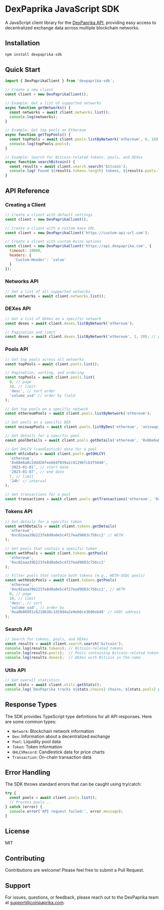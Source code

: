 # DexPaprika JavaScript SDK

A JavaScript client library for the [DexPaprika API](https://api.dexpaprika.com), providing easy access to decentralized exchange data across multiple blockchain networks.

## Installation

```bash
npm install dexpaprika-sdk
```

## Quick Start

```javascript
import { DexPaprikaClient } from 'dexpaprika-sdk';

// Create a new client
const client = new DexPaprikaClient();

// Example: Get a list of supported networks
async function getNetworks() {
  const networks = await client.networks.list();
  console.log(networks);
}

// Example: Get top pools on Ethereum
async function getTopPools() {
  const topPools = await client.pools.listByNetwork('ethereum', 0, 10);
  console.log(topPools.pools);
}

// Example: Search for Bitcoin-related tokens, pools, and DEXes
async function searchBitcoin() {
  const results = await client.search.search('bitcoin');
  console.log(`Found ${results.tokens.length} tokens, ${results.pools.length} pools, and ${results.dexes.length} DEXes`);
}
```

## API Reference

### Creating a Client

```javascript
// Create a client with default settings
const client = new DexPaprikaClient();

// Create a client with a custom base URL
const client = new DexPaprikaClient('https://custom-api-url.com');

// Create a client with custom Axios options
const client = new DexPaprikaClient('https://api.dexpaprika.com', {
  timeout: 10000,
  headers: {
    'Custom-Header': 'value'
  }
});
```

### Networks API

```javascript
// Get a list of all supported networks
const networks = await client.networks.list();
```

### DEXes API

```javascript
// Get a list of DEXes on a specific network
const dexes = await client.dexes.listByNetwork('ethereum');

// Pagination and limit
const dexes = await client.dexes.listByNetwork('ethereum', 1, 20); // page 1, 20 items per page
```

### Pools API

```javascript
// Get top pools across all networks
const topPools = await client.pools.list();

// Pagination, sorting, and ordering
const topPools = await client.pools.list(
  0, // page
  10, // limit
  'desc', // sort order
  'volume_usd' // order by field
);

// Get top pools on a specific network
const ethereumPools = await client.pools.listByNetwork('ethereum');

// Get pools on a specific DEX
const uniswapPools = await client.pools.listByDex('ethereum', 'uniswap_v3');

// Get details for a specific pool
const poolDetails = await client.pools.getDetails('ethereum', '0x88e6a0c2ddd26feeb64f039a2c41296fcb3f5640');

// Get OHLCV (candlestick) data for a pool
const ohlcvData = await client.pools.getOHLCV(
  'ethereum', 
  '0x88e6a0c2ddd26feeb64f039a2c41296fcb3f5640',
  '2023-01-01', // start date
  '2023-01-07', // end date
  7, // limit
  '24h' // interval
);

// Get transactions for a pool
const transactions = await client.pools.getTransactions('ethereum', '0x88e6a0c2ddd26feeb64f039a2c41296fcb3f5640');
```

### Tokens API

```javascript
// Get details for a specific token
const wethDetails = await client.tokens.getDetails(
  'ethereum', 
  '0xc02aaa39b223fe8d0a0e5c4f27ead9083c756cc2' // WETH
);

// Get pools that contain a specific token
const wethPools = await client.tokens.getPools(
  'ethereum', 
  '0xc02aaa39b223fe8d0a0e5c4f27ead9083c756cc2'
);

// Filter pools that contain both tokens (e.g., WETH-USDC pools)
const wethUsdcPools = await client.tokens.getPools(
  'ethereum', 
  '0xc02aaa39b223fe8d0a0e5c4f27ead9083c756cc2', // WETH
  0, // page
  10, // limit
  'desc', // sort
  'volume_usd', // order by
  '0xa0b86991c6218b36c1d19d4a2e9eb0ce3606eb48' // USDC address
);
```

### Search API

```javascript
// Search for tokens, pools, and DEXes
const results = await client.search.search('bitcoin');
console.log(results.tokens); // Bitcoin-related tokens
console.log(results.pools);  // Pools containing Bitcoin-related tokens
console.log(results.dexes);  // DEXes with Bitcoin in the name
```

### Utils API

```javascript
// Get overall statistics
const stats = await client.utils.getStats();
console.log(`DexPaprika tracks ${stats.chains} chains, ${stats.pools} pools, and ${stats.tokens} tokens`);
```

## Response Types

The SDK provides TypeScript type definitions for all API responses. Here are some common types:

- `Network`: Blockchain network information
- `Dex`: Information about a decentralized exchange
- `Pool`: Liquidity pool data
- `Token`: Token information
- `OHLCVRecord`: Candlestick data for price charts
- `Transaction`: On-chain transaction data

## Error Handling

The SDK throws standard errors that can be caught using try/catch:

```javascript
try {
  const pools = await client.pools.list();
  // Process pools...
} catch (error) {
  console.error('API request failed:', error.message);
}
```

## License

MIT

## Contributing

Contributions are welcome! Please feel free to submit a Pull Request.

## Support

For issues, questions, or feedback, please reach out to the DexPaprika team at [support@coinpaprika.com](mailto:support@coinpaprika.com). 